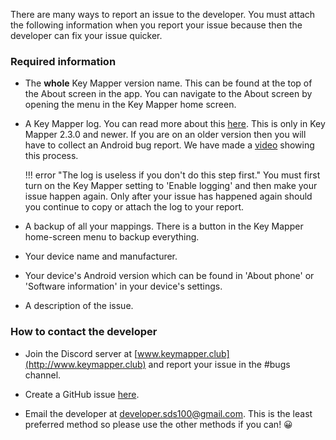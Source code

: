 There are many ways to report an issue to the developer. You must attach the following information when you report your issue because then the developer can fix your issue quicker.

### Required information

- The **whole** Key Mapper version name. This can be found at the top of the About screen in the app. You can navigate to the About screen by opening the menu in the Key Mapper home screen.
- A Key Mapper log. You can read more about this [here](../user-guide/settings/#logging-230). This is only in Key Mapper 2.3.0 and newer. If you are on an older version then you will have to collect an Android bug report. We have made a [video](https://www.youtube.com/watch?v=2sZ-5Os6_Cs) showing this process.

    !!! error "The log is useless if you don't do this step first."
        You must first turn on the Key Mapper setting to 'Enable logging' and then make your issue happen again. Only after your issue has happened again should you continue to copy or attach the log to your report.

- A backup of all your mappings. There is a button in the Key Mapper home-screen menu to backup everything.
- Your device name and manufacturer.
- Your device's Android version which can be found in 'About phone' or 'Software information' in your device's settings.
- A description of the issue.

### How to contact the developer
- Join the Discord server at [www.keymapper.club](http://www.keymapper.club) and report your issue in the #bugs channel.

- Create a GitHub issue [here](https://github.com/sds100/KeyMapper/issues/new/choose).

- Email the developer at developer.sds100@gmail.com. This is the least preferred method so please use the other methods if you can! 😀
